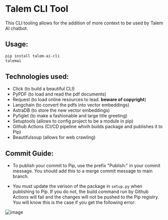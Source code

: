 # Talem CLI Tool

This CLI tooling allows for the addition of more context to be used by Talem AI chatbot.

## Usage:

```bash
pip install talem-ai-cli
talemai
```
## Technologies used:

- Click (to build a beautiful CLI)
- PyPDF (to load and read the pdf documents)
- Request (to load online resources to lead. **beware of copyright**)
- Langchain (to convert the pdfs into vector embeddings)
- AstraDB (to store the new vector embeddings)
- Pyfiglet (to make a fashionable and large title greeting)
- Setuptools (allows to config project to be a module in pip)
- Github Actions (CI/CD pipeline whvih builds package and publishes it to Pip)
- Beautifulsoup (allows for web crawling) 

## Commit Guide:

- To publish your commit to Pip, use the prefix "Publish:" in your commit message. You should add this to a merge commit message to main branch. 
  
- You must update the verison of the package in `setup.py` when publishing to Pip. If you do not, the build command run by Github Actions will fail and the changes will not be pushed to the Pip registry. You will know this is the case if you get the following error:

![image](https://github.com/user-attachments/assets/5d6af954-c848-4647-8c47-6168e93462d8)

